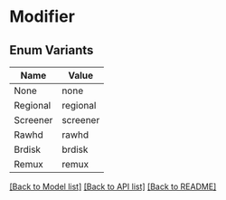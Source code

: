 # Modifier

## Enum Variants

| Name | Value |
|---- | -----|
| None | none |
| Regional | regional |
| Screener | screener |
| Rawhd | rawhd |
| Brdisk | brdisk |
| Remux | remux |


[[Back to Model list]](../README.md#documentation-for-models) [[Back to API list]](../README.md#documentation-for-api-endpoints) [[Back to README]](../README.md)


